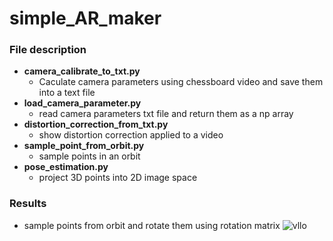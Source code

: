 # simple_AR_maker
### File description
* __camera_calibrate_to_txt.py__
  - Caculate camera parameters using chessboard video and save them into a text file
* __load_camera_parameter.py__
  - read camera parameters txt file and return them as a np array
* __distortion_correction_from_txt.py__
  - show distortion correction applied to a video
* __sample_point_from_orbit.py__
  - sample points in an orbit
* __pose_estimation.py__
  - project 3D points into 2D image space
 
### Results
- sample points from orbit and rotate them using rotation matrix
![vllo](https://github.com/qowngus33/simple_AR_maker/assets/83813866/b8adda79-f421-4782-9602-8083d69a908e)


